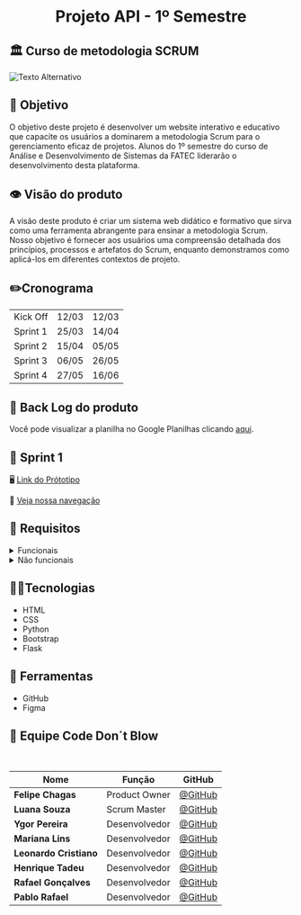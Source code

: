 <h1 align="center"> Projeto API - 1º Semestre </h1>



## 🏛️ Curso de metodologia SCRUM 

<img src="https://wac-cdn.atlassian.com/dam/jcr:7af87fb7-1d9d-40de-910b-852ad8fe1825/scrum@2x.png?cdnVersion=1549" alt="Texto Alternativo">

## 🏁 Objetivo
O objetivo deste projeto é desenvolver um website interativo e educativo que capacite os usuários a dominarem a metodologia Scrum para o gerenciamento eficaz de projetos. Alunos do 1º semestre do curso de Análise e Desenvolvimento de Sistemas da FATEC liderarão o desenvolvimento desta plataforma.

## 👁️ Visão do produto
A visão deste produto é criar um sistema web didático e formativo que sirva como uma ferramenta abrangente para ensinar a metodologia Scrum. Nosso objetivo é fornecer aos usuários uma compreensão detalhada dos princípios, processos e artefatos do Scrum, enquanto demonstramos como aplicá-los em diferentes contextos de projeto.

## ✏️Cronograma
<table>
  <tr>
    <td>Kick Off</td>
    <td>12/03</td>
    <td>12/03</td>
  </tr>
   <tr>
    <td>Sprint 1</td>
    <td>25/03</td>
    <td>14/04</td>
  </tr>
   <tr>
    <td>Sprint 2</td>
    <td>15/04</td>
    <td>05/05</td>
  </tr>
   <tr>
    <td>Sprint 3</td>
    <td>06/05</td>
    <td>26/05</td>
  </tr>
   <tr>
   <td>Sprint 4</td>
    <td>27/05</td>
    <td>16/06</td>
  </tr>
</table>

## 📑 Back Log do produto
Você pode visualizar a planilha no Google Planilhas clicando [aqui](https://docs.google.com/spreadsheets/d/e/2PACX-1vTjRgqvYZv0bv0nnhDIQUGqU_bEFrsYi1pcQFEnWeyEQrnkYsmPLVW-WnNNP2OMefQktS1XxQl3euOB/pubhtml).

## 🔰 Sprint 1
🖥️ <a href="https://www.figma.com/file/AITmv8eBwOrtGHrH3mUCpp/ScrumTutor?type=design&node-id=0%3A1&mode=design&t=XtDlVeMKcAiUqZ5w-1">Link do Prótotipo</a>

🎥 <a href="https://www.youtube.com/watch?v=a0tEuoaHXgk">Veja nossa navegação</a>


## 💼 Requisitos
<details>
  <summary>
 Funcionais
</summary>
<ul>
        <li>Linguagem Python (Requisito Fatec)</li>
        <li>Linguagem HTML e CSS (Requisito Fatec)</li>
        <li>Python</li>
        <li>Uso do framework Bootstrap</li>
</ul>
</details>
<details>
  <summary>
  Não funcionais
</summary>
<ul>
        <li>Documentação via Github.</li>
        <li>Linguagem de programação Python, framework Flask.</li>
        <li>Linguagem de marcação HTML e CSS.</li>
</ul>
</details>


## 🧑‍💻Tecnologias

<ul>
        <li>HTML</li>
        <li>CSS</li>
        <li>Python</li>
        <li>Bootstrap</li>
        <li>Flask</li>
</ul>

## 🧰 Ferramentas
<ul>
        <li>GitHub</li>
        <li>Figma</li>        
</ul>

## 👥 Equipe Code Don´t Blow

<br>

|Nome|Função|GitHub|
| -------- |-------- |-------- |
|**Felipe Chagas**|Product Owner|[@GitHub](https://github.com/oFelipeChagas)|
|**Luana Souza**|Scrum Master|[@GitHub](https://github.com/luanaapms)|
|**Ygor Pereira**|Desenvolvedor|[@GitHub](https://github.com/YgorPereira)|
|**Mariana Lins**|Desenvolvedor|[@GitHub](https://github.com/mariana-lins)|
|**Leonardo Cristiano**|Desenvolvedor|[@GitHub](https://github.com/Leonardo-dSouza)|
|**Henrique Tadeu**|Desenvolvedor|[@GitHub](https://github.com/henrySilverIX)|
|**Rafael Gonçalves**|Desenvolvedor|[@GitHub](https://github.com/EstupendoG)|
|**Pablo Rafael**|Desenvolvedor|[@GitHub](https://github.com/Rafa0709)|

</br>